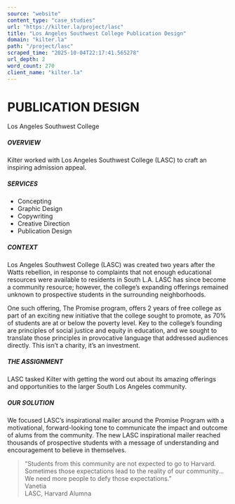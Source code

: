 ```yaml
---
source: "website"
content_type: "case_studies"
url: "https://kilter.la/project/lasc"
title: "Los Angeles Southwest College Publication Design"
domain: "kilter.la"
path: "/project/lasc"
scraped_time: "2025-10-04T22:17:41.565278"
url_depth: 2
word_count: 270
client_name: "kilter.la"
---
```


# PUBLICATION DESIGN

Los Angeles Southwest College

##### OVERVIEW﻿

Kilter worked with Los Angeles Southwest College (LASC) to craft an inspiring admission appeal.

##### SERVICES

*   Concepting
*   Graphic Design
*   Copywriting
*   Creative Direction
*   Publication Design

##### CONTEXT

Los Angeles Southwest College (LASC) was created two years after the Watts rebellion, in response to complaints that not enough educational resources were available to residents in South L.A. LASC has since become a community resource; however, the college’s expanding offerings remained unknown to prospective students in the surrounding neighborhoods.

One such offering, The Promise program, offers 2 years of free college as part of an exciting new initiative that the college sought to promote, as 70% of students are at or below the poverty level. Key to the college’s founding are principles of social justice and equity in education, and we sought to translate those principles in provocative language that addressed audiences directly. This isn’t a charity, it’s an investment.

##### THE ASSIGNMENT

LASC tasked Kilter with getting the word out about its amazing offerings and opportunities to the larger South Los Angeles community.

##### OUR SOLUTION

We focused LASC’s inspirational mailer around the Promise Program with a motivational, forward-looking tone to communicate the impact and outcome of alums from the community. The new LASC inspirational mailer reached thousands of prospective students with a message of understanding and encouragement to believe in themselves.

> “Students from this community are not expected to go to Harvard. Sometimes those expectations lead to the reality of our community... We need more people to defy those expectations.”  
> Vanetia  
> LASC, Harvard Alumna